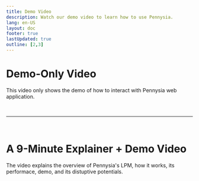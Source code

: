 ```yaml
---
title: Demo Video
description: Watch our demo video to learn how to use Pennysia.
lang: en-US
layout: doc
footer: true
lastUpdated: true
outline: [2,3]
---
```


# Demo-Only Video
This video only shows the demo of how to interact with Pennysia web application.
<YouTubeEmbed video-id="IKanvcRU8FM" />


<br/>

---

<br/>


# A 9-Minute Explainer + Demo Video
The video explains the overview of Pennysia's LPM, how it works, its performace, demo, and its distuptive potentials.
<YouTubeEmbed video-id="C8pBIXqcm2Q" />
